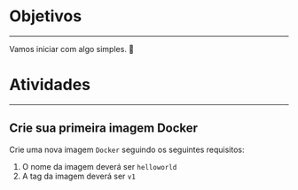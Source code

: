 # Objetivos
---
Vamos iniciar com algo simples. :tada:

# Atividades
---
## Crie sua primeira imagem Docker

Crie uma nova imagem `Docker` seguindo os seguintes requisitos:
1. O nome da imagem deverá ser `helloworld`
2. A tag da imagem deverá ser `v1`
